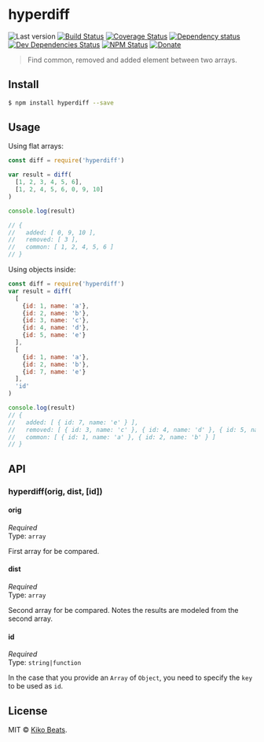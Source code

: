 # hyperdiff

![Last version](https://img.shields.io/github/tag/Kikobeats/hyperdiff.svg?style=flat-square)
[![Build Status](https://img.shields.io/travis/Kikobeats/hyperdiff/master.svg?style=flat-square)](https://travis-ci.org/Kikobeats/hyperdiff)
[![Coverage Status](https://img.shields.io/coveralls/Kikobeats/hyperdiff.svg?style=flat-square)](https://coveralls.io/github/Kikobeats/hyperdiff)
[![Dependency status](https://img.shields.io/david/Kikobeats/hyperdiff.svg?style=flat-square)](https://david-dm.org/Kikobeats/hyperdiff)
[![Dev Dependencies Status](https://img.shields.io/david/dev/Kikobeats/hyperdiff.svg?style=flat-square)](https://david-dm.org/Kikobeats/hyperdiff#info=devDependencies)
[![NPM Status](https://img.shields.io/npm/dm/hyperdiff.svg?style=flat-square)](https://www.npmjs.org/package/hyperdiff)
[![Donate](https://img.shields.io/badge/donate-paypal-blue.svg?style=flat-square)](https://paypal.me/Kikobeats)

> Find common, removed and added element between two arrays.

## Install

```bash
$ npm install hyperdiff --save
```

## Usage

Using flat arrays:

```js
const diff = require('hyperdiff')

var result = diff(
  [1, 2, 3, 4, 5, 6],
  [1, 2, 4, 5, 6, 0, 9, 10]
)

console.log(result)

// {
//   added: [ 0, 9, 10 ],
//   removed: [ 3 ],
//   common: [ 1, 2, 4, 5, 6 ]
// }
```

Using objects inside:

```js
const diff = require('hyperdiff')
var result = diff(
  [
    {id: 1, name: 'a'},
    {id: 2, name: 'b'},
    {id: 3, name: 'c'},
    {id: 4, name: 'd'},
    {id: 5, name: 'e'}
  ],
  [
    {id: 1, name: 'a'},
    {id: 2, name: 'b'},
    {id: 7, name: 'e'}
  ],
  'id'
)

console.log(result)
// {
//   added: [ { id: 7, name: 'e' } ],
//   removed: [ { id: 3, name: 'c' }, { id: 4, name: 'd' }, { id: 5, name: 'e' } ],
//   common: [ { id: 1, name: 'a' }, { id: 2, name: 'b' } ]
// }
```

## API

### hyperdiff(orig, dist, [id])

#### orig

*Required*<br>
Type: `array`

First array for be compared.

#### dist

*Required*<br>
Type: `array`

Second array for be compared. Notes the results are modeled from the second array.

#### id

*Required*<br>
Type: `string|function`

In the case that you provide an `Array` of `Object`, you need to specify the `key` to be used as `id`.

## License

MIT © [Kiko Beats](https://github.com/Kikobeats).
